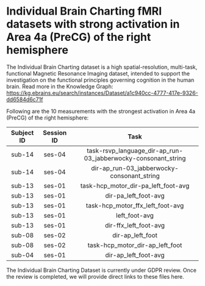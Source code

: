 # Individual Brain Charting fMRI datasets with strong activation in Area 4a (PreCG) of the right hemisphere

The Individual Brain Charting dataset is a high spatial-resolution, multi-task, functional Magnetic Resonance Imaging dataset, intended to support the investigation on the functional principles governing cognition in the human brain.
Read more in the Knowledge Graph: https://kg.ebrains.eu/search/instances/Dataset/a1c940cc-4777-417e-9326-dd6584d6c71f

Following are the 10 measurements with the strongest activation in Area 4a (PreCG) of the right hemisphere:

| Subject ID | Session ID | Task |
| :-: | :-: | :-: |
| sub-14 | ses-04 | task-rsvp_language_dir-ap_run-03_jabberwocky-consonant_string|
| sub-14 | ses-04 | dir-ap_run-03_jabberwocky-consonant_string|
| sub-13 | ses-01 | task-hcp_motor_dir-pa_left_foot-avg|
| sub-13 | ses-01 | dir-pa_left_foot-avg|
| sub-13 | ses-01 | task-hcp_motor_ffx_left_foot-avg|
| sub-13 | ses-01 | left_foot-avg|
| sub-13 | ses-01 | dir-ffx_left_foot-avg|
| sub-08 | ses-02 | dir-ap_left_foot|
| sub-08 | ses-02 | task-hcp_motor_dir-ap_left_foot|
| sub-04 | ses-01 | dir-ap_left_foot-avg|


The Individual Brain Charting Dataset is currently under GDPR review. Once the review is completed, we will provide direct links to these files here.